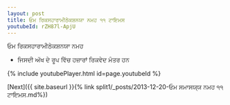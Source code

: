 ```yaml
---
layout: post
title: ਓਮ ਰਿਕਸਹਾਰਾਮੀਠੇਕਸ਼ਨਯਾ ਨਮਹ ੧੧ ਟਾਇਮਸ
youtubeId: rZH87l-ApjU
---
```

 
 
 ਓਮ ਰਿਕਸਹਾਰਾਮੀਠੇਕਸ਼ਨਯਾ ਨਮਹ  
 
 -  ਜਿਸਦੀ ਅੱਖ ਦੇ ਰੂਪ ਵਿੱਚ ਹਜ਼ਾਰਾਂ ਰਿਕਵੇਦ ਮੰਤਰ ਹਨ 
 
  
 
  
 
 
 
 
 
 


{% include youtubePlayer.html id=page.youtubeId %}
 
[Next]({{ site.baseurl }}{% link  split1/_posts/2013-12-20-ਓਮ ਸਮਾਸਯ੍ਯ ਨਮਹ ੧੧ ਟਾਇਮਸ.md%})
 
